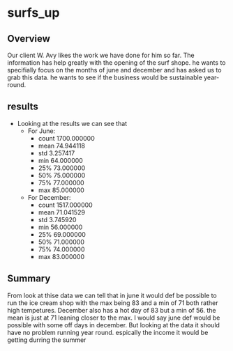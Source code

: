 # surfs_up

## Overview
Our client W. Avy likes the work we have done for him so far. The information has help greatly with the opening of the surf shope. he wants to specifially focus on the months of june and december and has asked us to grab this data. he wants to see if the business would be sustainable year-round.


## results
* Looking at the results we can see that 
  * For June:
    * count	1700.000000
    * mean	74.944118
    * std	3.257417
    * min	64.000000
    * 25%	73.000000
    * 50%	75.000000
    * 75%	77.000000
    * max	85.000000
  * For December:
    * count	1517.000000
    * mean	71.041529
    * std	3.745920 
    * min	56.000000
    * 25%	69.000000
    * 50%	71.000000
    * 75%	74.000000
    * max	83.000000
## Summary
From look at thise data we can tell that in june it would def be possible to run the ice cream shop with the max being 83 and a min of 71 both rather high tempetures. December also has a hot day of 83 but a min of 56. the mean is just at 71 leaning closer to the max. I would say june def would be possible with some off days in december. But looking at the data it should have no problem running year round. espically the income it would be getting durring the summer
